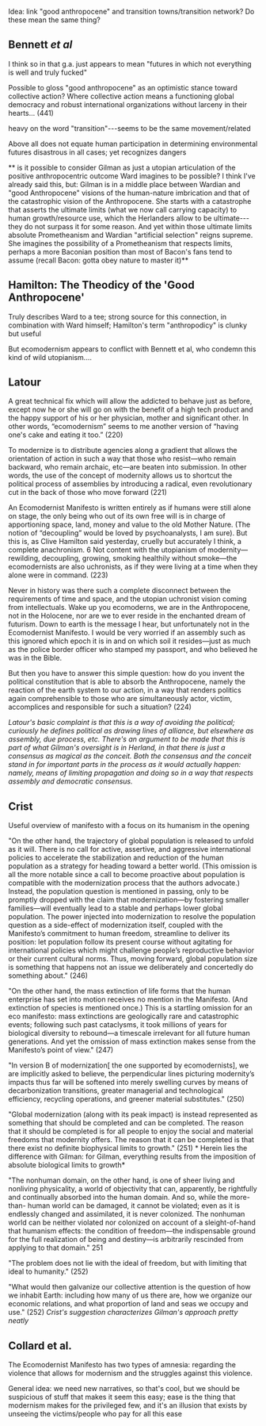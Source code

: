 ---
---

Idea: link "good anthropocene" and transition towns/transition network? Do
these mean the same thing?

## Bennett *et al*

I think so in that g.a. just appears to mean "futures in which not everything
is well and truly fucked"

Possible to gloss "good anthropocene" as an optimistic stance toward collective
action? Where collective action means a functioning global democracy and robust
international organizations without larceny in their hearts... (441)

heavy on the word "transition"---seems to be the same movement/related

Above all does not equate human participation in determining environmental
futures disastrous in all cases; yet recognizes dangers

** is it possible to consider Gilman as just a utopian articulation of the positive
anthropocentric outcome Ward imagines to be possible? I think I've already said
this, but: Gilman is in a middle place between Wardian and "good Anthropocene"
visions of the human-nature imbrication and that of the catastrophic vision of
the Anthropocene. She starts with a catastrophe that asserts the ultimate
limits (what we now call carrying capacity) to human growth/resource use, which
the Herlanders allow to be ultimate---they do not surpass it for some reason.
And yet within those ultimate limits absolute Prometheanism and Wardian
"artificial selection" reigns supreme. She imagines the possibility of
a Prometheanism that respects limits, perhaps a more Baconian position than
most of Bacon's fans tend to assume (recall Bacon: gotta obey nature to master
it)**

## Hamilton: The Theodicy of the 'Good Anthropocene'

Truly describes Ward to a tee; strong source for this connection, in
combination with Ward himself; Hamilton's term "anthropodicy" is clunky but
useful

But ecomodernism appears to conflict with Bennett et al, who condemn this kind
of wild utopianism....

## Latour

A great technical fix which will allow the addicted to behave just as before,
except now he or she will go on with the benefit of a high tech product and the
happy support of his or her physician, mother and significant other. In other
words, “ecomodernism” seems to me another version of “having one's cake and
eating it too.” (220)

To modernize is to distribute agencies along a gradient that allows the
orientation of action in such a way that those who resist—who remain backward,
who remain archaic, etc—are beaten into submission. In other words, the use of
the concept of modernity allows us to shortcut the political process of
assemblies by introducing a radical, even revolutionary cut in the back of
those who move forward (221)

An Ecomodernist Manifesto is written entirely as if humans were still alone on
stage, the only being who out of its own free will is in charge of apportioning
space, land, money and value to the old Mother Nature. (The notion of
“decoupling” would be loved by psychoanalysts, I am sure). But this is, as
Clive Hamilton said yesterday, cruelly but accurately I think, a complete
anachronism. 6 Not content with the utopianism of modernity—rewilding,
decoupling, growing, smoking healthily without smoke—the ecomodernists are also
uchronists, as if they were living at a time when they alone were in command.
(223)

Never in history was there such a complete disconnect between the requirements
of time and space, and the utopian uchronist vision coming from intellectuals.
Wake up you ecomoderns, we are in the Anthropocene, not in the Holocene, nor
are we to ever reside in the enchanted dream of futurism. Down to earth is the
message I hear, but unfortunately not in the Ecomodernist Manifesto. I would be
very worried if an assembly such as this ignored which epoch it is in and on
which soil it resides—just as much as the police border officer who stamped my
passport, and who believed he was in the Bible.

But then you have to answer this simple question: how do you invent the
political constitution that is able to absorb the Anthropocene, namely the
reaction of the earth system to our action, in a way that renders politics
again comprehensible to those who are simultaneously actor, victim, accomplices
and responsible for such a situation? (224)

*Latour's basic complaint is that this is a way of avoiding the political;
curiously he defines political as drawing lines of alliance, but elsewhere as
assembly, due process, etc. There's an argument to be made that this is part of
what Gilman's oversight is in Herland, in that there is just a consensus as
magical as the conceit. Both the consensus and the conceit stand in for
important parts in the process as it would actually happen: namely, means of
limiting propagation and doing so in a way that respects assembly and
democratic consensus.*


## Crist

Useful overview of manifesto with a focus on its humanism in the opening

"On the other hand, the trajectory of global population is released to unfold as
it will. There is no call for active, assertive, and aggressive international
policies to accelerate the stabilization and reduction of the human population
as a strategy for heading toward a better world. (This omission is all the more
notable since a call to become proactive about population is compatible with
the modernization process that the authors advocate.) Instead, the population
question is mentioned in passing, only to be promptly dropped with the claim
that modernization—by fostering smaller families—will eventually lead to
a stable and perhaps lower global population. The power injected into
modernization to resolve the population question as a side-effect of
modernization itself, coupled with the Manifesto’s commitment to human freedom,
streamline to deliver its position: let population follow its present course
without agitating for international policies which might challenge people’s
reproductive behavior or their current cultural norms. Thus, moving forward,
global population size is something that happens not an issue we deliberately
and concertedly do something about." (246)

"On the other hand, the mass extinction of life forms that the human enterprise
has set into motion receives no mention in the Manifesto. (And extinction of
species is mentioned once.) This is a startling omission for an eco manifesto:
mass extinctions are geologically rare and catastrophic events; following such
past cataclysms, it took millions of years for biological diversity to
rebound—a timescale irrelevant for all future human generations. And yet the
omission of mass extinction makes sense from the Manifesto’s point of view."
(247)


"In version B of modernization[ the one supported by ecomodernists], we are
implicitly asked to believe, the perpendicular lines picturing modernity’s
impacts thus far will be softened into merely swelling curves by means of
decarbonization transitions, greater managerial and technological efficiency,
recycling operations, and greener material substitutes." (250)

"Global modernization (along with its peak impact) is instead represented as
something that should be completed and can be completed. The reason that it
should be completed is for all people to enjoy the social and material freedoms
that modernity offers. The reason that it can be completed is that there exist
no definite biophysical limits to growth." (251) * Herein lies the difference
with Gilman: for Gilman, everything results from the imposition of absolute
biological limits to growth*

"The nonhuman domain, on the other hand, is one of sheer living and nonliving
physicality, a world of objectivity that can, apparently, be rightfully and
continually absorbed into the human domain. And so, while the more-than- human
world can be damaged, it cannot be violated; even as it is endlessly changed
and assimilated, it is never colonized. The nonhuman world can be neither
violated nor colonized on account of a sleight-of-hand that humanism effects:
the condition of freedom—the indispensable ground for the full realization of
being and destiny—is arbitrarily rescinded from applying to that domain." 251

"The problem does not lie with the ideal of freedom, but with limiting that
ideal to humanity." (252)

"What would then galvanize our collective attention is the question of how we
inhabit Earth: including how many of us there are, how we organize our economic
relations, and what proportion of land and seas we occupy and use." (252)
*Crist's suggestion characterizes Gilman's approach pretty neatly*

## Collard et al.

The Ecomodernist Manifesto has two types of amnesia: regarding the violence
that allows for modernism and the struggles against this violence. 

General idea: we need new narratives, so that's cool, but we should be
suspicious of stuff that makes it seem this easy; ease is the thing that
modernism makes for the privileged few, and it's an illusion that exists by
unseeing the victims/people who pay for all this ease
